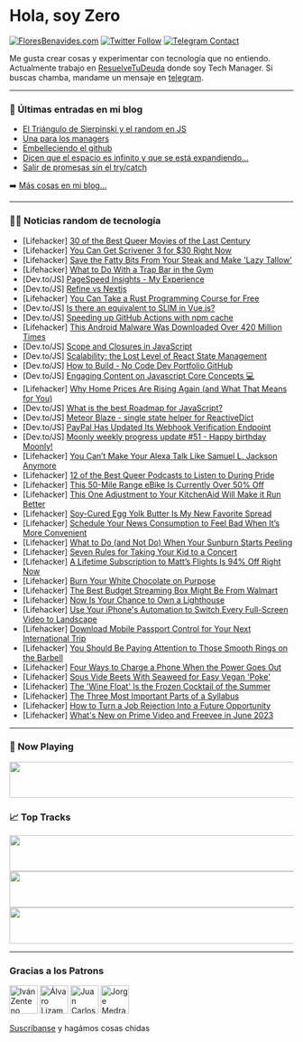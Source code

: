 # Hola, soy Zero

[![FloresBenavides.com](https://img.shields.io/website?down_message=oops&label=MiBlog&style=for-the-badge&up_message=online&url=https%3A%2F%2Ffloresbenavides.com)](https://floresbenavides.com) [![Twitter Follow](https://img.shields.io/twitter/follow/ZeroDragon?color=%231DA1F2&label=Follow&logo=twitter&logoColor=ffffff&style=for-the-badge)](https://twitter.com/zerodragon) [![Telegram Contact](https://img.shields.io/badge/escr%C3%ADbeme-ZeroDragon-%2326A5E4?style=for-the-badge&logo=telegram)](https://t.me/zerodragon)

Me gusta crear cosas y experimentar con tecnología que no entiendo.
Actualmente trabajo en [ResuelveTuDeuda](http://github.com/resuelve) donde soy Tech Manager.
Si buscas chamba, mandame un mensaje en [telegram](https://t.me/zerodragon).

---

### 📕 Últimas entradas en mi blog
<!-- BLOG-POST-LIST:START -->
- [El Triángulo de Sierpinski y el random en JS](https://floresbenavides.com/el-triangulo-de-sierpinski-y-el-random-en-js/)
- [Una para los managers](https://floresbenavides.com/una-para-los-managers/)
- [Embelleciendo el github](https://floresbenavides.com/embelleciendo-el-github/)
- [Dicen que el espacio es infinito y que se está expandiendo…](https://floresbenavides.com/dicen-que-el-espacio-es-infinito-y-que-se-esta-expandiendo/)
- [Salir de promesas sin el try/catch](https://floresbenavides.com/salir-de-promesas-sin-el-try-catch/)
<!-- BLOG-POST-LIST:END -->

➡️ [Más cosas en mi blog...](https://floresbenavides.com)

---

### 👨‍💻 Noticias random de tecnología
<!-- TECH-POSTS:START -->
- [Lifehacker] [30 of the Best Queer Movies of the Last Century](https://lifehacker.com/30-of-the-best-queer-movies-of-the-last-century-1850471612)
- [Lifehacker] [You Can Get Scrivener 3 for $30 Right Now](https://lifehacker.com/you-can-get-scrivener-3-for-30-right-now-1850480297)
- [Lifehacker] [Save the Fatty Bits From Your Steak and Make &#39;Lazy Tallow&#39;](https://lifehacker.com/save-the-fatty-bits-from-your-steak-and-make-lazy-tallo-1850492717)
- [Lifehacker] [What to Do With a Trap Bar in the Gym](https://lifehacker.com/what-to-do-with-a-trap-bar-in-the-gym-1850492679)
- [Dev.to/JS] [PageSpeed Insights - My Experience](https://dev.to/proflead/pagespeed-insights-my-experience-4mo6)
- [Dev.to/JS] [Refine vs Nextjs](https://dev.to/justcode_27/refine-vs-nextjs-44p2)
- [Lifehacker] [You Can Take a Rust Programming Course for Free](https://lifehacker.com/you-can-take-a-rust-programming-course-for-free-1850492759)
- [Dev.to/JS] [Is there an equivalent to SLIM in Vue.js?](https://dev.to/alexisbohns/is-there-an-equivalent-to-slim-in-vuejs-46kn)
- [Dev.to/JS] [Speeding up GitHub Actions with npm cache](https://dev.to/accreditly/speeding-up-github-actions-with-npm-cache-1712)
- [Lifehacker] [This Android Malware Was Downloaded Over 420 Million Times](https://lifehacker.com/this-android-malware-was-downloaded-over-420-million-ti-1850492306)
- [Dev.to/JS] [Scope and Closures in JavaScript](https://dev.to/thomasfinch__/scope-and-closures-in-javascript-159n)
- [Dev.to/JS] [Scalability: the Lost Level of React State Management](https://dev.to/josh_claunch/scalability-the-lost-level-of-react-state-management-1h8n)
- [Dev.to/JS] [How to Build - No Code Dev Portfolio GitHub](https://dev.to/ganeshstwt/how-to-build-no-code-dev-portfolio-github-4chk)
- [Dev.to/JS] [Engaging Content on Javascript Core Concepts 💻](https://dev.to/codecraftjs/engaging-content-on-javascript-core-concepts-486g)
- [Lifehacker] [Why Home Prices Are Rising Again &lpar;and What That Means for You&rpar;](https://lifehacker.com/why-home-prices-are-rising-again-and-what-that-means-f-1850491757)
- [Dev.to/JS] [What is the best Roadmap for JavaScript?](https://dev.to/theazadhossen/what-is-the-best-roadmap-for-javascript-2a4f)
- [Dev.to/JS] [Meteor Blaze - single state helper for ReactiveDict](https://dev.to/jankapunkt/meteor-blaze-single-state-helper-for-reactivedict-o2a)
- [Dev.to/JS] [PayPal Has Updated Its Webhook Verification Endpoint](https://dev.to/paypaldeveloper/paypal-has-updated-its-webhook-verification-endpoint-n6l)
- [Dev.to/JS] [Moonly weekly progress update #51 - Happy birthday Moonly!](https://dev.to/moonly/moonly-weekly-progress-update-51-happy-birthday-moonly-b3a)
- [Lifehacker] [You Can’t Make Your Alexa Talk Like Samuel L. Jackson Anymore](https://lifehacker.com/you-can-t-make-your-alexa-talk-like-samuel-l-jackson-a-1850492737)
- [Lifehacker] [12 of the Best Queer Podcasts to Listen to During Pride](https://lifehacker.com/12-of-the-best-queer-podcasts-to-listen-to-during-pride-1850482812)
- [Lifehacker] [This 50-Mile Range eBike Is Currently Over 50% Off](https://lifehacker.com/this-50-mile-range-ebike-is-currently-over-50-off-1850480323)
- [Lifehacker] [This One Adjustment to Your KitchenAid Will Make it Run Better](https://lifehacker.com/this-one-adjustment-to-your-kitchenaid-will-make-it-run-1850489133)
- [Lifehacker] [Soy-Cured Egg Yolk Butter Is My New Favorite Spread](https://lifehacker.com/soy-cured-egg-yolk-butter-is-my-new-favorite-spread-1850492006)
- [Lifehacker] [Schedule Your News Consumption to Feel Bad When It’s More Convenient](https://lifehacker.com/schedule-your-news-consumption-to-feel-bad-when-it-s-mo-1850491790)
- [Lifehacker] [What to Do &lpar;and Not Do&rpar; When Your Sunburn Starts Peeling](https://lifehacker.com/what-to-do-and-not-do-when-your-sunburn-starts-peelin-1850490665)
- [Lifehacker] [Seven Rules for Taking Your Kid to a Concert](https://lifehacker.com/seven-rules-for-taking-your-kid-to-a-concert-1850484046)
- [Lifehacker] [A Lifetime Subscription to Matt’s Flights Is 94% Off Right Now](https://lifehacker.com/a-lifetime-subscription-to-matt-s-flights-is-94-off-ri-1850480357)
- [Lifehacker] [Burn Your White Chocolate on Purpose](https://lifehacker.com/burn-your-white-chocolate-on-purpose-1850491502)
- [Lifehacker] [The Best Budget Streaming Box Might Be From Walmart](https://lifehacker.com/the-best-budget-streaming-box-might-be-from-walmart-1850488513)
- [Lifehacker] [Now Is Your Chance to Own a Lighthouse](https://lifehacker.com/now-is-your-chance-to-own-a-lighthouse-1850488546)
- [Lifehacker] [Use Your iPhone&#39;s Automation to Switch Every Full-Screen Video to Landscape](https://lifehacker.com/use-your-iphones-automation-to-switch-every-full-screen-1850490209)
- [Lifehacker] [Download Mobile Passport Control for Your Next International Trip](https://lifehacker.com/download-mobile-passport-control-for-your-next-internat-1850488881)
- [Lifehacker] [You Should Be Paying Attention to Those Smooth Rings on the Barbell](https://lifehacker.com/you-should-be-paying-attention-to-those-smooth-rings-on-1850488648)
- [Lifehacker] [Four Ways to Charge a Phone When the Power Goes Out](https://lifehacker.com/four-ways-to-charge-a-phone-when-the-power-goes-out-1850487254)
- [Lifehacker] [Sous Vide Beets With Seaweed for Easy Vegan &#39;Poke&#39;](https://lifehacker.com/sous-vide-beets-with-seaweed-for-easy-vegan-poke-1850487675)
- [Lifehacker] [The &#39;Wine Float&#39; Is the Frozen Cocktail of the Summer](https://lifehacker.com/the-wine-float-is-the-frozen-cocktail-of-the-summer-1850488515)
- [Lifehacker] [The Three Most Important Parts of a Syllabus](https://lifehacker.com/the-three-most-important-parts-of-a-syllabus-1850488708)
- [Lifehacker] [How to Turn a Job Rejection Into a Future Opportunity](https://lifehacker.com/how-to-turn-a-job-rejection-into-a-future-opportunity-1850462953)
- [Lifehacker] [What&#39;s New on Prime Video and Freevee in June 2023](https://lifehacker.com/whats-new-on-prime-video-and-freevee-in-june-2023-1850488806)<!-- TECH-POSTS:END -->

---

### 🎵 Now Playing
<a href="https://spotify-now-playing-dun.vercel.app/now-playing?open"><img src="https://spotify-now-playing-dun.vercel.app/now-playing" width="540" height="64"></a>

### 📈 Top Tracks
<a href="https://spotify-now-playing-dun.vercel.app/top-tracks?i=1&open"><img src="https://spotify-now-playing-dun.vercel.app/top-tracks?i=1" width="540" height="64"></a>
<a href="https://spotify-now-playing-dun.vercel.app/top-tracks?i=2&open"><img src="https://spotify-now-playing-dun.vercel.app/top-tracks?i=2" width="540" height="64"></a>
<a href="https://spotify-now-playing-dun.vercel.app/top-tracks?i=3&open"><img src="https://spotify-now-playing-dun.vercel.app/top-tracks?i=3" width="540" height="64"></a>

---

### Gracias a los Patrons
[<img src="https://avatars.githubusercontent.com/u/243380?v=4" alt="Iván Zenteno" width="50px">](https://github.com/k001) [<img src="https://avatars.githubusercontent.com/u/19955639?v=4" alt="Álvaro Lizama" width="50px">](https://github.com/alvarolizama) [<img src="https://avatars.githubusercontent.com/u/2718753?v=4" alt="Juan Carlos Ruiz" width="50px">](https://github.com/JuanCrg90) [<img src="https://avatars.githubusercontent.com/u/37025?v=4" alt="Jorge Medrano" width="50px">](https://github.com/h1pp1e) 

[Suscríbanse](https://www.patreon.com/zerodragon) y hagámos cosas chidas
